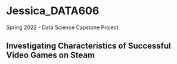 # Jessica_DATA606
Spring 2022 - Data Science Capstone Project

## Investigating Characteristics of Successful Video Games on Steam
